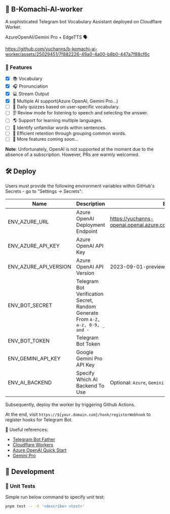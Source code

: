 ## 🌟 B-Komachi-AI-worker

A sophisticated Telegram bot Vocabulary Assistant deployed on Cloudflare Worker.

AzureOpenAI/Gemini Pro + EdgeTTS 🗣️

https://github.com/yuchanns/b-komachi-ai-worker/assets/25029451/7f882226-49a0-4a00-b8b0-447a7f88cf6c

### 🚀 Features
- [x] 📚 Vocabulary
- [x] 🎧 Pronunciation
- [x] 💻 Stream Output
- [x] 🤖 Multiple AI support(Azure OpenAI, Gemini Pro...)
- [ ] 📝 Daily quizzes based on user-specific vocabulary.
- [ ] 👂 Review mode for listening to speech and selecting the answer.
- [ ] 🌎 Support for learning multiple languages.
- [ ] 🤔 Identify unfamiliar words within sentences.
- [ ] 🧠 Efficient retention through grouping common words.
- [ ] 🔮 More features coming soon...

**Note**: Unfortunately, OpenAI is not supported at the moment due to the absence of a subscription. However, PRs are warmly welcomed.

## 🛠️ Deploy

Users must provide the following environment variables within GitHub's Secrets - go to "Settings -> Secrets":

|Name|Description|Example|
|---|---|---|
|ENV_AZURE_URL|Azure OpenAI Deployment Endpoint|https://yuchanns-openai.openai.azure.com/openai/deployments/gpt35|
|ENV_AZURE_API_KEY|Azure OpenAI API Key||
|ENV_AZURE_API_VERSION|Azure OpenAI API Version|2023-09-01-preview|
|ENV_BOT_SECRET|Telegram Bot Verification Secret, Random Generate From `A-Z, a-z, 0-9, _ and -`||
|ENV_BOT_TOKEN|Telegram Bot Token||
|ENV_GEMINI_API_KEY|Google Gemini Pro API Key||
|ENV_AI_BACKEND|Specify Which AI Backend To Use|Optional: `Azure`, `Gemini`||

Subsequently, deploy the worker by triggering Github Actions.

At the end, visit `https://${your.domain.com}/hook/registerWebhook` to register hooks for Telegram Bot.

🔗 Useful references:
- [Telegram Bot Father](https://core.telegram.org/bots/tutorial)
- [Cloudflare Workers](https://developers.cloudflare.com/workers)
- [Azure OpenAI Quick Start](https://learn.microsoft.com/en-us/azure/ai-services/openai/quickstart)
- [Gemini Pro](ai.google.dev/docs)

## 🔧 Development

### 🧪 Unit Tests

Simple run below command to specify unit test:
```bash
pnpm test -- -t '<describe> <test>'
```
